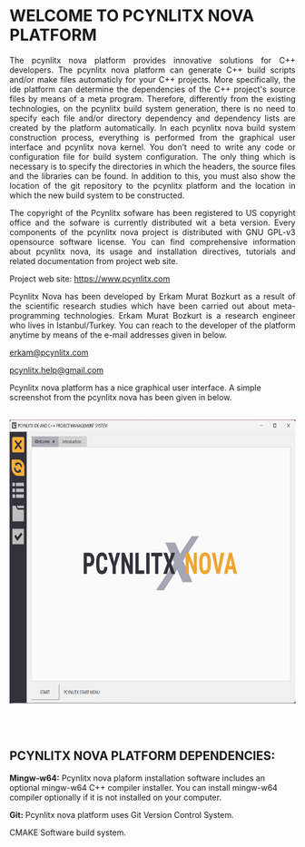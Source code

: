 


# WELCOME TO PCYNLITX NOVA PLATFORM

<p align="justify"> The pcynlitx nova platform provides innovative solutions for C++ developers. The pcynlitx nova platform can generate C++ build scripts and/or make files automaticly for your C++ projects. More specifically, the ide platform can determine the dependencies of the C++ project's source files by means of a meta program. Therefore, differently from the existing technologies, on the pcynlitx build system generation, there is no need to specify each file and/or directory dependency and dependency lists are created by the platform automatically. In each pcynlitx nova build system construction process, everything is performed from the graphical user interface and pcynlitx nova kernel. You don’t need to write any code or configuration file for build system configuration. The only thing which is necessary is to specify the directories in which the headers, the source files and the libraries can be found. In addition to this, you must also show the location of the git repository to the pcynlitx platform and the location in which the new build system to be constructed.</p>

<p align="justify"> The copyright of the Pcynlitx sofware has been registered to US copyright office and the sofware is currently distributed wit a beta version. Every components of the pcynlitx nova project is distributed with GNU GPL-v3 opensource software license. You can find comprehensive information about pcynlitx nova, its usage and installation directives, tutorials and related documentation from project web site.</p>

Project web site: https://www.pcynlitx.com

<p align="justify"> Pcynlitx Nova has been developed by Erkam Murat Bozkurt as a result of the scientific research studies which have been carried out about meta-programming technologies. Erkam Murat Bozkurt is a research engineer who lives in Istanbul/Turkey. You can reach to the developer of the platform anytime by means of the e-mail addresses given in below. </p>


erkam@pcynlitx.com

pcynlitx.help@gmail.com


Pcynlitx nova platform has a nice graphical user interface. A simple screenshot from the pcynlitx nova has been given in below. <br /><br />

<img src="Pcynlitx_Nova_Front.png" width="600" height="500" />


<br /><br />

## PCYNLITX NOVA PLATFORM DEPENDENCIES:

**Mingw-w64:** Pcynlitx nova plaform installation software includes an optional mingw-w64 C++ compiler installer. You can install mingw-w64 compiler optionally if it is not installed on your computer.

**Git:** Pcynlitx nova platform uses Git Version Control System.

CMAKE Software build system.

<br /><br />


